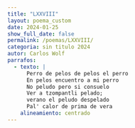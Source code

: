 ```yaml
---
title: "LXXVIII"
layout: poema_custom
date: 2024-01-25
show_full_date: false
permalink: /poemas/LXXVIII/
categoria: sin titulo 2024
autor: Carlos Wolf
parrafos:
  - texto: |
      Perro de pelos de pelos el perro
      En pelos encuentro a mi perro
      No peludo pero si consuelo
      Ver a tzompantli pelado;
      verano el peludo despelado
      Pal' calor de prima de vera
    alineamiento: centrado
---
```

